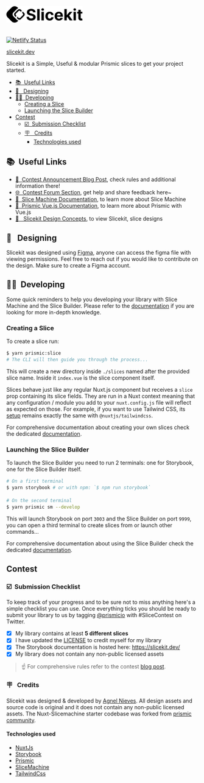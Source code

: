 <img style="margin-bottom: 20px" width="200" src="static/logo.svg">

[![Netlify Status](https://api.netlify.com/api/v1/badges/11417ccd-aca2-44c2-8e9f-5a142bb876a1/deploy-status)](https://app.netlify.com/sites/slicekit/deploys)

[slicekit.dev](https://slicekit.dev/)

Slicekit is a Simple, Useful & modular Prismic slices to get your project started.

- [📚 &nbsp;Useful Links](#-useful-links)
- [🎨 &nbsp; Designing](#--designing)
- [👩‍💻 &nbsp;Developing](#-developing)
  - [Creating a Slice](#creating-a-slice)
  - [Launching the Slice Builder](#launching-the-slice-builder)
- [Contest](#contest)
  - [☑️ &nbsp;Submission Checklist](#️-submission-checklist)
  - [🪧 &nbsp; Credits](#--credits)
    - [Technologies used](#technologies-used)

## 📚 &nbsp;Useful Links

- [📣 &nbsp;Contest Announcement Blog Post](https://prismic.io/blog/slice-contest?utm_campaign=devexp&utm_source=github&utm_medium=slicecontestpost), check rules and additional information there!
- [🌐 &nbsp;Contest Forum Section](https://community.prismic.io/c/slice-machine/slicecontest), get help and share feedback here~
- [🔪 &nbsp;Slice Machine Documentation](https://www.slicemachine.dev/documentation), to learn more about Slice Machine
- [📖 &nbsp;Prismic Vue.js Documentation](https://prismic.io/docs/vuejs/getting-started/with-the-vuejs-starter), to learn more about Prismic with Vue.js
- [🎨   Slicekit Design Concepts](https://www.figma.com/file/rnLmjTRnV2hhzK9zzTXtl0/Slicekit?node-id=0%3A1), to view Slicekit, slice designs

## 🎨 &nbsp; Designing

Slicekit was designed using [Figma](https://figma.com/), anyone can access the figma file with viewing permissions. Feel free to reach out if you would like to contribute on the design. Make sure to create a Figma account.

## 👩‍💻 &nbsp;Developing

Some quick reminders to help you developing your library with Slice Machine and the Slice Builder. Please refer to the [documentation](https://www.slicemachine.dev/documentation) if you are looking for more in-depth knowledge.

### Creating a Slice

To create a slice run:

```bash
$ yarn prismic:slice
# The CLI will then guide you through the process...
```

This will create a new directory inside `./slices` named after the provided slice name. Inside it `index.vue` is the slice component itself.

Slices behave just like any regular Nuxt.js component but receives a `slice` prop containing its slice fields. They are run in a Nuxt context meaning that any configuration / module you add to your `nuxt.config.js` file will reflect as expected on those. For example, if you want to use Tailwind CSS, its [setup](https://tailwindcss.nuxtjs.org/setup) remains exactly the same with `@nuxtjs/tailwindcss`.

For comprehensive documentation about creating your own slices check the dedicated [documentation](https://www.slicemachine.dev/documentation/create-your-own-slices-components).

### Launching the Slice Builder

To launch the Slice Builder you need to run 2 terminals: one for Storybook, one for the Slice Builder itself.

```bash
# On a first terminal
$ yarn storybook # or with npm: `$ npm run storybook`

# On the second terminal
$ yarn prismic sm --develop
```

This will launch Storybook on port `3003` and the Slice Builder on port `9999`, you can open a third terminal to create slices from or launch other commands...

For comprehensive documentation about using the Slice Builder check the dedicated [documentation](https://www.slicemachine.dev/documentation/slice-builder#using-the-slice-builder).

## Contest

### ☑️ &nbsp;Submission Checklist

To keep track of your progress and to be sure not to miss anything here's a simple checklist you can use. Once everything ticks you should be ready to submit your library to us by tagging [@prismicio](https://twitter.com/prismicio) with #SliceContest on Twitter.

- [x] My library contains at least **5 different slices**
- [x] I have updated the [LICENSE](./LICENSE) to credit myself for my library
- [x] The Storybook documentation is hosted here: <https://slicekit.dev/>
- [x] My library does not contain any non-public licensed assets

> ☝️ For comprehensive rules refer to the contest [blog post](https://prismic.io/blog/slice-contest?utm_campaign=devexp&utm_source=github&utm_medium=slicecontestpost).

### 🪧 &nbsp; Credits

Slicekit was designed & developed by [Agnel Nieves](https://github.com/agnelnieves). All design assets and source code is original and it does not contain any non-public licensed assets. The Nuxt-Slicemachine starter codebase was forked from [prismic community](https://github.com/prismicio-community/slice-library-starter-nuxt#readme).

#### Technologies used

- [NuxtJs](https://nuxtjs.org/)
- [Storybook](https://storybook.js.org/)
- [Prismic](https://prismic.io/)
- [SliceMachine](http://slicemachine.dev/)
- [TailwindCss](https://tailwindcss.com/)
